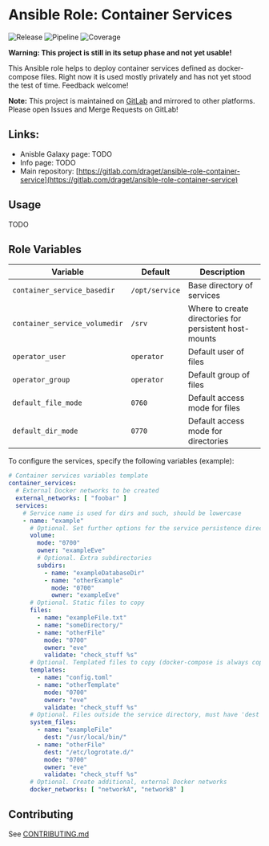 # Ansible Role: Container Services

![Release](https://img.shields.io/gitlab/v/release/draget/ansible-role-container-service?sort=semver)
![Pipeline](https://gitlab.com/draget/ansible-role-container-service/badges/main/pipeline.svg)
![Coverage](https://gitlab.com/draget/ansible-role-container-service/badges/main/coverage.svg)

**Warning: This project is still in its setup phase and not yet usable!**

This Ansible role helps to deploy container services defined as docker-compose files. Right now it is used mostly privately and has not yet stood the test of time. Feedback welcome!

**Note:** This project is maintained on [GitLab](https://gitlab.com/draget/ansible-role-container-service) and mirrored to other platforms. Please open Issues and Merge Requests on GitLab!

## Links:

* Anisble Galaxy page: TODO
* Info page: TODO
* Main repository: [https://gitlab.com/draget/ansible-role-container-service](https://gitlab.com/draget/ansible-role-container-service)

## Usage

TODO

## Role Variables

| Variable                      | Default        | Description                                            |
|-------------------------------|----------------|--------------------------------------------------------|
| `container_service_basedir`   | `/opt/service` | Base directory of services                             |
| `container_service_volumedir` | `/srv`         | Where to create directories for persistent host-mounts |
| `operator_user`               | `operator`     | Default user of files                                  |
| `operator_group`              | `operator`     | Default group of files                                 |
| `default_file_mode`           | `0760`         | Default access mode for files                          |
| `default_dir_mode`            | `0770`         | Default access mode for directories                    |

To configure the services, specify the following variables (example):

```yml
# Container services variables template
container_services:
  # External Docker networks to be created
  external_networks: [ "foobar" ]
  services:
    # Service name is used for dirs and such, should be lowercase
    - name: "example"
      # Optional. Set further options for the service persistence directory. Set to '' (nothing) to only create default service directory with default mode (0700)
      volume:
        mode: "0700"
        owner: "exampleEve"
        # Optional. Extra subdirectories
        subdirs:
          - name: "exampleDatabaseDir"
          - name: "otherExample"
            mode: "0700"
            owner: "exampleEve"
      # Optional. Static files to copy
      files:
        - name: "exampleFile.txt"
        - name: "someDirectory/"
        - name: "otherFile"
          mode: "0700"
          owner: "eve"
          validate: "check_stuff %s"
      # Optional. Templated files to copy (docker-compose is always copied)
      templates:
        - name: "config.toml"
        - name: "otherTemplate"
          mode: "0700"
          owner: "eve"
          validate: "check_stuff %s"
      # Optional. Files outside the service directory, must have 'dest'
      system_files:
        - name: "exampleFile"
          dest: "/usr/local/bin/"
        - name: "otherFile"
          dest: "/etc/logrotate.d/"
          mode: "0700"
          owner: "eve"
          validate: "check_stuff %s"
      # Optional. Create additional, external Docker networks
      docker_networks: [ "networkA", "networkB" ]
```

## Contributing

See [CONTRIBUTING.md](CONTRIBUTING.md)
